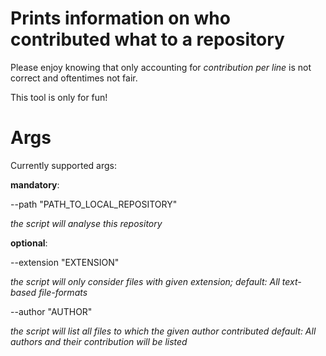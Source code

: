 # Prints information on who contributed what to a repository
Please enjoy knowing that only accounting for _contribution per line_ is not correct and oftentimes not fair.

This tool is only for fun!

# Args
Currently supported args: 

**mandatory**:

--path "PATH_TO_LOCAL_REPOSITORY"

_the script will analyse this repository_

**optional**:

--extension "EXTENSION"

_the script will only consider files with given extension;
default: All text-based file-formats_

--author "AUTHOR"

_the script will list all files to which the given author contributed
default: All authors and their contribution will be listed_
